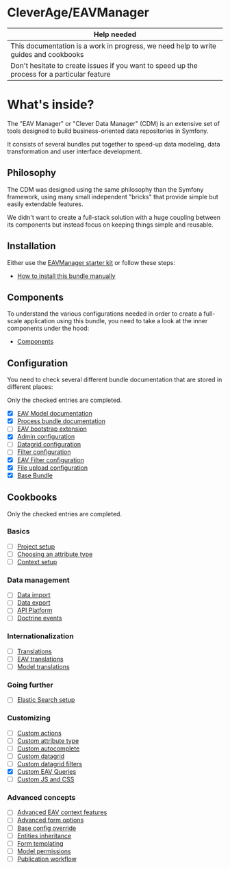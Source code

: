 CleverAge/EAVManager
====================

| Help needed |
| ----------- |
| This documentation is a work in progress, we need help to write guides and cookbooks |
| Don't hesitate to create issues if you want to speed up the process for a particular feature |

# What's inside?

The "EAV Manager" or "Clever Data Manager" (CDM) is an extensive set of tools designed to build business-oriented data
repositories in Symfony.

It consists of several bundles put together to speed-up data modeling, data transformation and user interface
development.

## Philosophy

The CDM was designed using the same philosophy than the Symfony framework, using many small independent "bricks" that
provide simple but easily extendable features.

We didn't want to create a full-stack solution with a huge coupling between its components but instead focus on keeping
things simple and reusable.

## Installation

Either use the [EAVManager starter kit](https://github.com/cleverage/eav-manager-starter-kit) or follow these steps:

 - [How to install this bundle manually](Documentation/A-01-install.md)

## Components

To understand the various configurations needed in order to create a full-scale application using this bundle, you need
to take a look at the inner components under the hood:

 - [Components](Documentation/B-01-components.md)

## Configuration

You need to check several different bundle documentation that are stored in different places:

Only the checked entries are completed.

 - [x] [EAV Model documentation](https://vincentchalnot.github.io/SidusEAVModelBundle)
 - [x] [Process bundle documentation](https://github.com/cleverage/process-bundle)
 - [ ] [EAV bootstrap extension](https://github.com/VincentChalnot/SidusEAVBootstrapBundle)
 - [x] [Admin configuration](https://github.com/VincentChalnot/SidusAdminBundle)
 - [ ] [Datagrid configuration](https://github.com/VincentChalnot/SidusDataGridBundle)
 - [ ] [Filter configuration](https://github.com/VincentChalnot/SidusFilterBundle)
 - [x] [EAV Filter configuration](https://github.com/VincentChalnot/SidusEAVFilterBundle)
 - [x] [File upload configuration](https://github.com/VincentChalnot/SidusFileUploadBundle)
 - [x] [Base Bundle](https://github.com/VincentChalnot/SidusBaseBundle)

## Cookbooks

Only the checked entries are completed.

### Basics

 - [ ] [Project setup](Documentation/Cookbooks/project_setup.md)
 - [ ] [Choosing an attribute type](Documentation/Cookbooks/choosing_attribute_type.md)
 - [ ] [Context setup](Documentation/Cookbooks/context_setup.md)

### Data management

 - [ ] [Data import](Documentation/Cookbooks/data_import.md)
 - [ ] [Data export](Documentation/Cookbooks/data_export.md)
 - [ ] [API Platform](Documentation/Cookbooks/api_platform.md)
 - [ ] [Doctrine events](Documentation/Cookbooks/doctrine_events.md)

### Internationalization

 - [ ] [Translations](Documentation/Cookbooks/translations.md)
 - [ ] [EAV translations](Documentation/Cookbooks/eav_translations.md)
 - [ ] [Model translations](Documentation/Cookbooks/model_translations.md)

### Going further

 - [ ] [Elastic Search setup](Documentation/Cookbooks/elastic_search_setup.md)

### Customizing

 - [ ] [Custom actions](Documentation/Cookbooks/custom_actions.md)
 - [ ] [Custom attribute type](Documentation/Cookbooks/custom_attribute_type.md)
 - [ ] [Custom autocomplete](Documentation/Cookbooks/custom_autocomplete.md)
 - [ ] [Custom datagrid](Documentation/Cookbooks/custom_datagrid.md)
 - [ ] [Custom datagrid filters](Documentation/Cookbooks/custom_datagrid_filters.md)
 - [x] [Custom EAV Queries](Documentation/Cookbooks/custom_eav_query.md)
 - [ ] [Custom JS and CSS](Documentation/Cookbooks/custom_js_css.md)

### Advanced concepts

 - [ ] [Advanced EAV context features](Documentation/Cookbooks/advanced_context.md)
 - [ ] [Advanced form options](Documentation/Cookbooks/advanced_form_options.md)
 - [ ] [Base config override](Documentation/Cookbooks/base_config_override.md)
 - [ ] [Entities inheritance](Documentation/Cookbooks/entities_inheritance.md)
 - [ ] [Form templating](Documentation/Cookbooks/form_templating.md)
 - [ ] [Model permissions](Documentation/Cookbooks/model_permissions.md)
 - [ ] [Publication workflow](Documentation/Cookbooks/publication_workflow.md)

